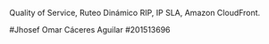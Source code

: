 Quality of Service, Ruteo Dinámico RIP, IP SLA, Amazon CloudFront.

#Jhosef Omar Cáceres Aguilar
#201513696

